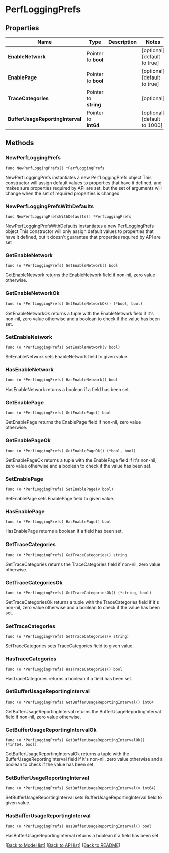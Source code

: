 # PerfLoggingPrefs

## Properties

Name | Type | Description | Notes
------------ | ------------- | ------------- | -------------
**EnableNetwork** | Pointer to **bool** |  | [optional] [default to true]
**EnablePage** | Pointer to **bool** |  | [optional] [default to true]
**TraceCategories** | Pointer to **string** |  | [optional] 
**BufferUsageReportingInterval** | Pointer to **int64** |  | [optional] [default to 1000]

## Methods

### NewPerfLoggingPrefs

`func NewPerfLoggingPrefs() *PerfLoggingPrefs`

NewPerfLoggingPrefs instantiates a new PerfLoggingPrefs object
This constructor will assign default values to properties that have it defined,
and makes sure properties required by API are set, but the set of arguments
will change when the set of required properties is changed

### NewPerfLoggingPrefsWithDefaults

`func NewPerfLoggingPrefsWithDefaults() *PerfLoggingPrefs`

NewPerfLoggingPrefsWithDefaults instantiates a new PerfLoggingPrefs object
This constructor will only assign default values to properties that have it defined,
but it doesn't guarantee that properties required by API are set

### GetEnableNetwork

`func (o *PerfLoggingPrefs) GetEnableNetwork() bool`

GetEnableNetwork returns the EnableNetwork field if non-nil, zero value otherwise.

### GetEnableNetworkOk

`func (o *PerfLoggingPrefs) GetEnableNetworkOk() (*bool, bool)`

GetEnableNetworkOk returns a tuple with the EnableNetwork field if it's non-nil, zero value otherwise
and a boolean to check if the value has been set.

### SetEnableNetwork

`func (o *PerfLoggingPrefs) SetEnableNetwork(v bool)`

SetEnableNetwork sets EnableNetwork field to given value.

### HasEnableNetwork

`func (o *PerfLoggingPrefs) HasEnableNetwork() bool`

HasEnableNetwork returns a boolean if a field has been set.

### GetEnablePage

`func (o *PerfLoggingPrefs) GetEnablePage() bool`

GetEnablePage returns the EnablePage field if non-nil, zero value otherwise.

### GetEnablePageOk

`func (o *PerfLoggingPrefs) GetEnablePageOk() (*bool, bool)`

GetEnablePageOk returns a tuple with the EnablePage field if it's non-nil, zero value otherwise
and a boolean to check if the value has been set.

### SetEnablePage

`func (o *PerfLoggingPrefs) SetEnablePage(v bool)`

SetEnablePage sets EnablePage field to given value.

### HasEnablePage

`func (o *PerfLoggingPrefs) HasEnablePage() bool`

HasEnablePage returns a boolean if a field has been set.

### GetTraceCategories

`func (o *PerfLoggingPrefs) GetTraceCategories() string`

GetTraceCategories returns the TraceCategories field if non-nil, zero value otherwise.

### GetTraceCategoriesOk

`func (o *PerfLoggingPrefs) GetTraceCategoriesOk() (*string, bool)`

GetTraceCategoriesOk returns a tuple with the TraceCategories field if it's non-nil, zero value otherwise
and a boolean to check if the value has been set.

### SetTraceCategories

`func (o *PerfLoggingPrefs) SetTraceCategories(v string)`

SetTraceCategories sets TraceCategories field to given value.

### HasTraceCategories

`func (o *PerfLoggingPrefs) HasTraceCategories() bool`

HasTraceCategories returns a boolean if a field has been set.

### GetBufferUsageReportingInterval

`func (o *PerfLoggingPrefs) GetBufferUsageReportingInterval() int64`

GetBufferUsageReportingInterval returns the BufferUsageReportingInterval field if non-nil, zero value otherwise.

### GetBufferUsageReportingIntervalOk

`func (o *PerfLoggingPrefs) GetBufferUsageReportingIntervalOk() (*int64, bool)`

GetBufferUsageReportingIntervalOk returns a tuple with the BufferUsageReportingInterval field if it's non-nil, zero value otherwise
and a boolean to check if the value has been set.

### SetBufferUsageReportingInterval

`func (o *PerfLoggingPrefs) SetBufferUsageReportingInterval(v int64)`

SetBufferUsageReportingInterval sets BufferUsageReportingInterval field to given value.

### HasBufferUsageReportingInterval

`func (o *PerfLoggingPrefs) HasBufferUsageReportingInterval() bool`

HasBufferUsageReportingInterval returns a boolean if a field has been set.


[[Back to Model list]](../README.md#documentation-for-models) [[Back to API list]](../README.md#documentation-for-api-endpoints) [[Back to README]](../README.md)


